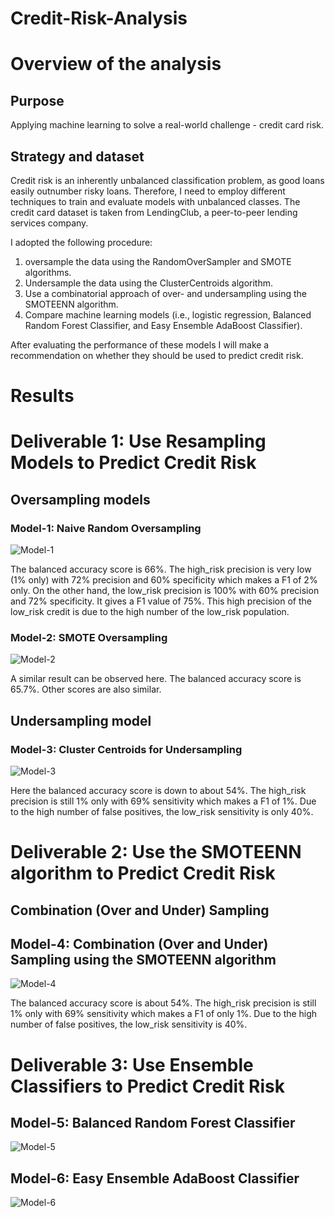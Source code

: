 # Credit-Risk-Analysis

# Overview of the analysis

## Purpose
Applying machine learning to solve a real-world challenge - credit card risk. 

## Strategy and dataset
Credit risk is an inherently unbalanced classification problem, as good loans easily outnumber risky loans. Therefore, I need to employ different techniques to train and evaluate models with unbalanced classes. The credit card dataset is taken from LendingClub, a peer-to-peer lending services company. 

I adopted the following procedure:
1) oversample the data using the RandomOverSampler and SMOTE algorithms.
2) Undersample the data using the ClusterCentroids algorithm.
3) Use a combinatorial approach of over- and undersampling using the SMOTEENN algorithm.
4) Compare machine learning models (i.e., logistic regression, Balanced Random Forest Classifier, and Easy Ensemble AdaBoost Classifier).

After evaluating the performance of these models I will make a recommendation on whether they should be used to predict credit risk.

# Results 

# Deliverable 1: Use Resampling Models to Predict Credit Risk

## Oversampling models

### Model-1: Naive Random Oversampling
![Model-1](https://user-images.githubusercontent.com/100442163/176254360-eb6c06e7-6d7d-4679-9364-d440a2f224b3.png)

The balanced accuracy score is 66%.
The high_risk precision is very low (1% only) with 72% precision and 60% specificity which makes a F1 of 2% only.
On the other hand, the low_risk precision is 100% with 60% precision and 72% specificity. It gives a F1 value of 75%.
This high precision of the low_risk credit is due to the high number of the low_risk population. 


### Model-2: SMOTE Oversampling

![Model-2](https://user-images.githubusercontent.com/100442163/176255320-a5ef5707-0027-48bb-83e6-53e1186ab401.png)

A similar result can be observed here. The balanced accuracy score is 65.7%. Other scores are also similar. 

## Undersampling model

### Model-3: Cluster Centroids for Undersampling

![Model-3](https://user-images.githubusercontent.com/100442163/176255328-fd426184-ccf6-4a14-aa58-19a2c0455f9d.png)

Here the balanced accuracy score is down to about 54%.
The high_risk precision is still 1% only with 69% sensitivity which makes a F1 of 1%.
Due to the high number of false positives, the low_risk sensitivity is only 40%. 

# Deliverable 2: Use the SMOTEENN algorithm to Predict Credit Risk

## Combination (Over and Under) Sampling

## Model-4: Combination (Over and Under) Sampling using the SMOTEENN algorithm
![Model-4](https://user-images.githubusercontent.com/100442163/176256056-13d53be2-c89c-459a-8734-8cfc3c103ced.png)

The balanced accuracy score is about 54%.
The high_risk precision is still 1% only with 69% sensitivity which makes a F1 of only 1%.
Due to the high number of false positives, the low_risk sensitivity is 40%. 

# Deliverable 3: Use Ensemble Classifiers to Predict Credit Risk

## Model-5: Balanced Random Forest Classifier
![Model-5](https://user-images.githubusercontent.com/100442163/176256569-8aae6daf-01ee-421e-8ea5-d472021c5518.png)

## Model-6: Easy Ensemble AdaBoost Classifier

![Model-6](https://user-images.githubusercontent.com/100442163/176256856-1ec9d491-d49b-450b-b1af-2a85b25de123.png)
